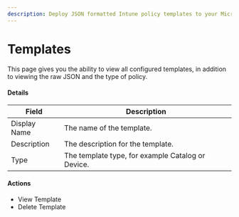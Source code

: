 ```yaml
---
description: Deploy JSON formatted Intune policy templates to your Microsoft 365 tenants.
---
```


# Templates

This page gives you the ability to view all configured templates, in addition to viewing the raw JSON and the type of policy.

#### Details <a href="#listmempolicytemplates-details" id="listmempolicytemplates-details"></a>

| Field        | Description                                       |
| ------------ | ------------------------------------------------- |
| Display Name | The name of the template.                         |
| Description  | The description for the template.                 |
| Type         | The template type, for example Catalog or Device. |

#### Actions <a href="#listmempolicytemplates-actions" id="listmempolicytemplates-actions"></a>

* View Template
* Delete Template

####
